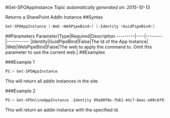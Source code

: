 #Get-SPOAppInstance
*Topic automatically generated on: 2015-10-13*

Returns a SharePoint AddIn Instance
##Syntax
```powershell
Get-SPOAppInstance [-Web <WebPipeBind>] [-Identity <GuidPipeBind>]
```


##Parameters
Parameter|Type|Required|Description
---------|----|--------|-----------
|Identity|GuidPipeBind|False|The Id of the App Instance|
|Web|WebPipeBind|False|The web to apply the command to. Omit this parameter to use the current web.|
##Examples

###Example 1
```powershell
PS:> Get-SPOAppInstance
```
This will return all addin instances in the site.
 

###Example 2
```powershell
PS:> Get-SPOnlineAppInstance -Identity 99a00f6e-fb81-4dc7-8eac-e09c6f9132fe
```
This will return an addin instance with the specified id.
    
